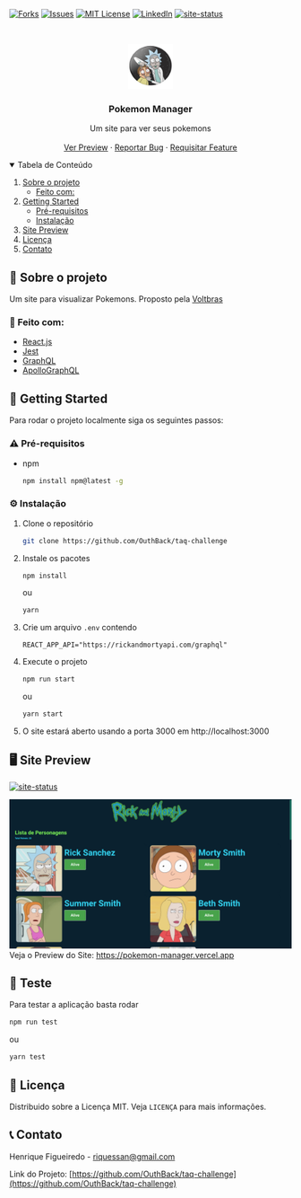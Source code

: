 <!--
*** Thanks for checking out the Best-README-Template. If you have a suggestion
*** that would make this better, please fork the repo and create a pull request
*** or simply open an issue with the tag "enhancement".
*** Thanks again! Now go create something AMAZING! :D
-->

<!-- PROJECT SHIELDS -->
<!--
*** I'm using markdown "reference style" links for readability.
*** Reference links are enclosed in brackets [ ] instead of parentheses ( ).
*** See the bottom of this document for the declaration of the reference variables
*** for contributors-url, forks-url, etc. This is an optional, concise syntax you may use.
*** https://www.markdownguide.org/basic-syntax/#reference-style-links
-->

[![Forks][forks-shield]][forks-url]
[![Issues][issues-shield]][issues-url]
[![MIT License][license-shield]][license-url]
[![LinkedIn][linkedin-shield]][linkedin-url]
[![site-status]](https://pokemon-manager.vercel.app)

<!-- PROJECT LOGO -->
<br />
<p align="center">
  <a href="https://github.com/OuthBack/taq-challenge">
    <img src=".github/logo.png" alt="Logo" width="80" height="80">
  </a>

  <h3 align="center">Pokemon Manager</h3>

  <p align="center">
    Um site para ver seus pokemons
    <br />
    <br />
    <a href="https://taq-challenge.vercel.app">Ver Preview</a>
    ·
    <a href="https://github.com/OuthBack/taq-challenge/issues">Reportar Bug</a>
    ·
    <a href="https://github.com/OuthBack/taq-challenge/issues">Requisitar Feature</a>
  </p>
</p>

<!-- TABLE OF CONTENTS -->
<details open="open">
  <summary>Tabela de Conteúdo</summary>
  <ol>
    <li>
      <a href="#about-the-project">Sobre o projeto</a>
      <ul>
        <li><a href="#built-with">Feito com:</a></li>
      </ul>
    </li>
    <li>
      <a href="#getting-started">Getting Started</a>
      <ul>
        <li><a href="#prerequisites">Pré-requisitos</a></li>
        <li><a href="#installation">Instalação</a></li>
      </ul>
    </li>
    <li><a href="#usage">Site Preview</a></li>
    <li><a href="#license">Licença</a></li>
    <li><a href="#contact">Contato</a></li>

  </ol>
</details>

<!-- ABOUT THE PROJECT -->

## 📖 Sobre o projeto

Um site para visualizar Pokemons.
Proposto pela <a href="https://voltbras.com.br/">Voltbras</a>

### 🔋 Feito com:

- [React.js](https://pt-br.reactjs.org)
- [Jest](https://jestjs.io/pt-BR/)
- [GraphQL](https://graphql.org)
- [ApolloGraphQL](https://www.apollographql.com)

<!-- GETTING STARTED -->

## :scroll: Getting Started

Para rodar o projeto localmente siga os seguintes passos:

### :warning: Pré-requisitos

- npm
  ```sh
  npm install npm@latest -g
  ```

### :gear: Instalação

1. Clone o repositório
   ```sh
   git clone https://github.com/OuthBack/taq-challenge
   ```
2. Instale os pacotes
   ```sh
   npm install
   ```
   ou
   ```sh
   yarn
   ```
3. Crie um arquivo `.env` contendo
   ```
   REACT_APP_API="https://rickandmortyapi.com/graphql"
   ```
4. Execute o projeto
   ```sh
   npm run start
   ```
   ou
   ```sh
   yarn start
   ```
5. O site estará aberto usando a porta 3000 em http://localhost:3000

<!-- Site Preview -->

## 🖥️ Site Preview

[![site-status]](https://taq-challenge.vercel.app)
<br/>

[![Product Name Screen Shot][product-screenshot]](https://taq-challenge.vercel.app)
Veja o Preview do Site:
https://pokemon-manager.vercel.app

## :dart: Teste

Para testar a aplicação basta rodar

```sh
npm run test
```

ou

```sh
yarn test
```

<!-- LICENÇA -->

## :pencil: Licença

Distribuido sobre a Licença MIT. Veja `LICENÇA` para mais informações.

<!-- CONTACT -->

## :telephone_receiver: Contato

Henrique Figueiredo - riquessan@gmail.com

Link do Projeto: [https://github.com/OuthBack/taq-challenge](https://github.com/OuthBack/taq-challenge)

<!-- MARKDOWN LINKS & IMAGES -->
<!-- https://www.markdownguide.org/basic-syntax/#reference-style-links -->

[contributors-shield]: https://img.shields.io/github/contributors/othneildrew/Best-README-Template.svg?style=for-the-badge
[contributors-url]: https://github.com/othneildrew/Best-README-Template/graphs/contributors
[forks-shield]: https://img.shields.io/github/forks/othneildrew/Best-README-Template.svg?style=for-the-badge
[forks-url]: https://github.com/othneildrew/Best-README-Template/network/members
[stars-shield]: https://img.shields.io/github/stars/othneildrew/Best-README-Template.svg?style=for-the-badge
[stars-url]: https://github.com/othneildrew/Best-README-Template/stargazers
[issues-shield]: https://img.shields.io/github/issues/othneildrew/Best-README-Template.svg?style=for-the-badge
[issues-url]: https://github.com/othneildrew/Best-README-Template/issues
[license-shield]: https://img.shields.io/github/license/othneildrew/Best-README-Template.svg?style=for-the-badge
[license-url]: https://github.com/othneildrew/Best-README-Template/blob/master/LICENSE.txt
[linkedin-shield]: https://img.shields.io/badge/-LinkedIn-black.svg?style=for-the-badge&logo=linkedin&colorB=555
[linkedin-url]: https://linkedin.com/in/othneildrew
[product-screenshot]: .github/screenshot.png
[site-status]: https://img.shields.io/website/https/pokemon-manager.vercel.app/path/to/page.html.svg.?style=for-the-badge
